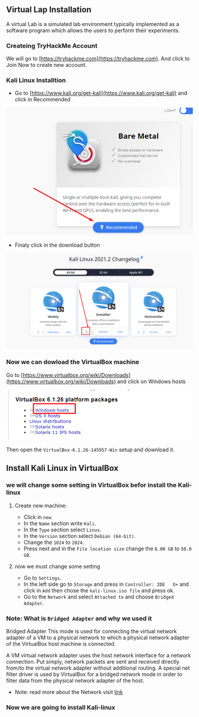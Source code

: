 ## Virtual Lap Installation

A virtual Lab is a simulated lab environment typically implemented as a software program which allows the users to perform their experiments.

### Createing TryHackMe Account

We will go to [https://tryhackme.com](https://tryhackme.com). And click to Join Now to create new account.

### Kali Linux Installtion
- Go to [https://www.kali.org/get-kali](https://www.kali.org/get-kali) and click in Recommended

![Recommended](./img/kaliLunx-2.png)

- Finaly click in the download button

![downloadButton](./img/kaliLunx-3.png)

### Now we can dowload the VirtualBox machine

Go to [https://www.virtualbox.org/wiki/Downloads](https://www.virtualbox.org/wiki/Downloads) and click on Windows hosts

![vBoxDownload](./img/VMBox-download.png)

Then open the  `VirtualBox-6.1.26-145957-Win` setup and download it.

## Install Kali Linux in VirtualBox

### we will change some setting in VirtualBox befor install the Kali-linux

1. Create new machine:

    - Click in `new`.
    - In the `Name` section write `Kali`.
    - In the `Type` section select `Linux`.
    - In the `Version` section select `Debian (64-bit)`.
    - Change the `1024` to `2024`.
    - Press next and in the `File location size` change the `8.00 GB` to `50.0 GB`.

2. now we must change some setting

    - Go to `Settings`.
    - In the left side go to `Storage` and press in `Controller: IDE   O+` and click in `Add` then chose the `kali-linux.iso file`  and press ok.
    - Go to the `Network` and select `Attached to` and choose `Bridged Adapter`.

### Note: What is `Bridged Adapter` and why we used it 

Bridged Adapter This mode is used for connecting the virtual network adapter of a VM to a physical network to which a physical network adapter of the VirtualBox host machine is connected.

A VM virtual network adapter uses the host network interface for a network connection. Put simply, network packets are sent and received directly from/to the virtual network adapter without additional routing. A special net filter driver is used by VirtualBox for a bridged network mode in order to filter data from the physical network adapter of the host.

* Note: read more about the Network visit [link](https://www.nakivo.com/blog/virtualbox-network-setting-guide)

### Now we are going to install Kali-linux
